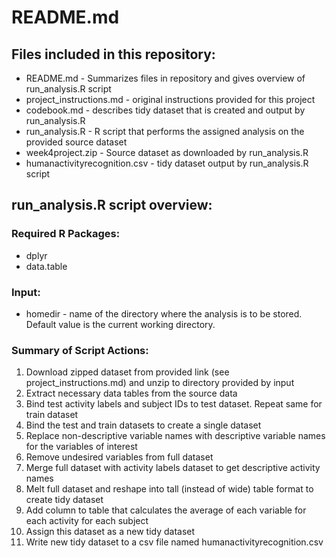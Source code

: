# README.md

## Files included in this repository:
* README.md                    - Summarizes files in repository and gives overview of run_analysis.R script
* project_instructions.md      - original instructions provided for this project
* codebook.md                  - describes tidy dataset that is created and output by run_analysis.R
* run_analysis.R               - R script that performs the assigned analysis on the provided source dataset
* week4project.zip             - Source dataset as downloaded by run_analysis.R
* humanactivityrecognition.csv - tidy dataset output by run_analysis.R script


## run_analysis.R script overview:
### Required R Packages:
* dplyr
* data.table

### Input:
* homedir - name of the directory where the analysis is to be stored. Default value is the current working directory.

### Summary of Script Actions:
1.  Download zipped dataset from provided link (see project_instructions.md) and unzip to directory provided by input
2.  Extract necessary data tables from the source data
3.  Bind test activity labels and subject IDs to test dataset. Repeat same for train dataset
3.  Bind the test and train datasets to create a single dataset
4.  Replace non-descriptive variable names with descriptive variable names for the variables of interest
5.  Remove undesired variables from full dataset
6.  Merge full dataset with activity labels dataset to get descriptive activity names
7.  Melt full dataset and reshape into tall (instead of wide) table format to create tidy dataset
8.  Add column to table that calculates the average of each variable for each activity for each subject
9.  Assign this dataset as a new tidy dataset
10. Write new tidy dataset to a csv file named humanactivityrecognition.csv
